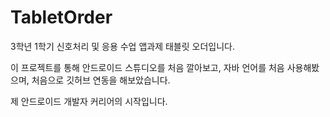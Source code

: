 # TabletOrder
3학년 1학기 신호처리 및 응용 수업 앱과제 태블릿 오더입니다.

이 프로젝트를 통해 안드로이드 스튜디오를 처음 깔아보고, 자바 언어를 처음 사용해봤으며, 처음으로 깃허브 연동을 해보았습니다.

제 안드로이드 개발자 커리어의 시작입니다.

